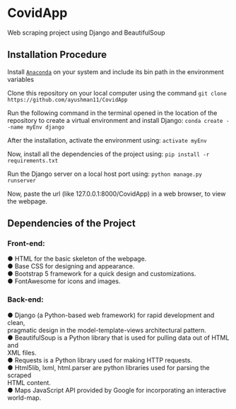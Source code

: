 # CovidApp
Web scraping project using Django and BeautifulSoup

## Installation Procedure

Install [`Anaconda`](https://www.anaconda.com/products/individual) on your system and include its bin path in the environment variables  

Clone this repository on your local computer using the command `git clone https://github.com/ayushman11/CovidApp`  

Run the following command in the terminal opened in the location of the repository
to create a virtual environment and install Django:
`conda create --name myEnv django`  

After the installation, activate the environment using: `activate myEnv`  

Now, install all the dependencies of the project using: `pip install -r requirements.txt`  

Run the Django server on a local host port using: `python manage.py runserver`  

Now, paste the url (like 127.0.0.1:8000/CovidApp) in a web browser, to view the webpage.  

## Dependencies of the Project

  ### Front-end:
  ● HTML for the basic skeleton of the webpage.\
  ● Base CSS for designing and appearance.\
  ● Bootstrap 5 framework for a quick design and customizations.\
  ● FontAwesome for icons and images.  
  
  ### Back-end:
  ● Django (a Python-based web framework) for rapid development and clean,\
  pragmatic design in the model-template-views architectural pattern.\
  ● BeautifulSoup is a Python library that is used for pulling data out of HTML and\
  XML files.\
  ● Requests is a Python library used for making HTTP requests.\
  ● Html5lib, lxml, html.parser are python libraries used for parsing the scraped\
  HTML content.\
  ● Maps JavaScript API provided by Google for incorporating an interactive\
  world-map.
